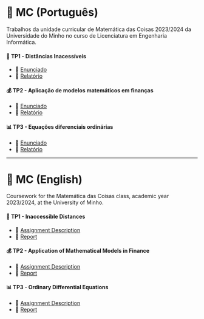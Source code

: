 
# 📐 MC (Português)
Trabalhos da unidade curricular de Matemática das Coisas 2023/2024 da Universidade do Minho no curso de Licenciatura em Engenharia Informática.

#### 📌 TP1 - Distâncias Inacessíveis

* 📄 [Enunciado](TP1/TP1-Proposta-2.pdf)
* 📝 [Relatório](TP1/TP1-MC.pdf)

#### 💰 TP2 - Aplicação de modelos matemáticos em finanças

* 📄 [Enunciado](TP2/TP2-Proposta-2C.pdf)
* 📝 [Relatório](TP2/TP2-MC.pdf)

#### 📊 TP3 - Equações diferenciais ordinárias

* 📄 [Enunciado](TP3/TP3-Proposta-3-SIR.pdf)
* 📝 [Relatório](TP3/TP3-MC.pdf)

---

# 📐 MC (English)
Coursework for the Matemática das Coisas class, academic year 2023/2024, at the University of Minho.

#### 📌 TP1 - Inaccessible Distances

* 📄 [Assignment Description](TP1/TP1-Proposta-2.pdf)
* 📝 [Report](TP1/TP1-MC.pdf)

#### 💰 TP2 - Application of Mathematical Models in Finance

* 📄 [Assignment Description](TP2/TP2-Proposta-2C.pdf)
* 📝 [Report](TP2/TP2-MC.pdf)

#### 📊 TP3 - Ordinary Differential Equations

* 📄 [Assignment Description](TP3/TP3-Proposta-3-SIR.pdf)
* 📝 [Report](TP3/TP3-MC.pdf)
